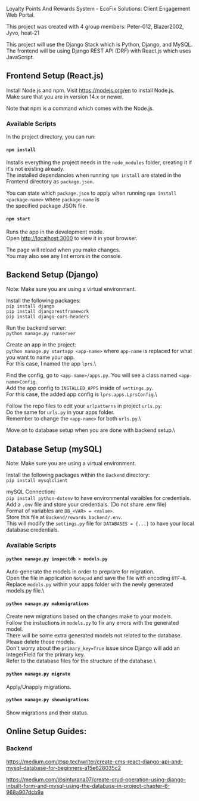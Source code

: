 Loyalty Points And Rewards System - EcoFix Solutions: Client Engagement Web Portal.

This project was created with 4 group members: Peter-012, Blazer2002, Jyvo, heat-21

This project will use the Django Stack which is Python, Django, and MySQL. 
The frontend will be using Django REST API (DRF) with React.js which uses JavaScript.

## Frontend Setup (React.js)

Install Node.js and npm. Visit https://nodejs.org/en to install Node.js. \
Make sure that you are in version 14.x or newer.

Note that npm is a command which comes with the Node.js.

### Available Scripts

In the project directory, you can run:

#### `npm install`

Installs everything the project needs in the `node_modules` folder, creating it if it's not existing already. \
The installed dependancies when running `npm install` are stated in the Frontend directory as `package.json`.

You can state which `package.json` to apply when running `npm install <package-name>` where `package-name` is  \
the specified package JSON file.

#### `npm start`

Runs the app in the development mode.\
Open [http://localhost:3000](http://localhost:3000) to view it in your browser.

The page will reload when you make changes.\
You may also see any lint errors in the console.


## Backend Setup (Django)

Note: Make sure you are using a virtual environment.

Install the following packages:\
`pip install django`\
`pip install djangorestframework`\
`pip install django-cors-headers`

Run the backend server:\
`python manage.py runserver`

Create an app in the project:\
`python manage.py startapp <app-name>` where `app-name` is replaced for what you want to name your app.\
For this case, I named the app `lprs`.\

Find the config, go to `<app-name>/apps.py`. You will see a class named `<app-name>Config`.\
Add the app config to `INSTALLED_APPS` inside of `settings.py`.\
For this case, the added app config is `lprs.apps.LprsConfig`.\

Follow the repo files to edit your `urlpatterns` in project `urls.py`:\
Do the same for `urls.py` in your apps folder.\
Remember to change the `<app-name>` for both `urls.py`.\

Move on to database setup when you are done with backend setup.\

## Database Setup (mySQL)

Note: Make sure you are using a virtual environment.

Install the following packages within the `Backend` directory:\
`pip install mysqlclient`

mySQL Connection:\
`pip install python-dotenv` to have environmental varaibles for credentials.\
Add a `.env` file and store your credentials. (Do not share .env file)\
Format of variables are `DB_<VAR> = <value>`.\
Store this file at `Backend/rewards_backend/.env`.\
This will modify the `settings.py` file for `DATABASES = {...}` to have your local database credentials.


### Available Scripts

#### `python manage.py inspectdb > models.py`
Auto-generate the models in order to preprare for migration.\
Open the file in application `Notepad` and save the file with encoding `UTF-8`.\
Replace `models.py` within your apps folder with the newly generated models.py file.\

#### `python manage.py makemigrations`
Create new migrations based on the changes make to your models.\
Follow the instuctions in `models.py` to fix any errors with the generated model.\
There will be some extra generated models not related to the database. Please delete those models.\
Don't worry about the `primary_key=True` issue since Django will add an IntegerField for the primary key.\
Refer to the database files for the structure of the database.\

#### `python manage.py migrate`
Apply/Unapply migrations.

#### `python manage.py showmigrations`
Show migrations and their status.

## Online Setup Guides:

### Backend
https://medium.com/@sp.techwriter/create-cms-react-django-api-and-mysql-database-for-beginners-a15e628035c2

https://medium.com/@sinturana07/create-crud-operation-using-django-inbuilt-form-and-mysql-using-the-database-in-project-chapter-6-968a907dcb9a
